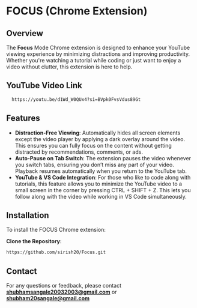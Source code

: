 # FOCUS (Chrome Extension)

## Overview

The **Focus** Mode Chrome extension is designed to enhance your YouTube viewing experience by minimizing distractions and improving productivity. Whether you're watching a tutorial while coding or just want to enjoy a video without clutter, this extension is here to help.

## YouTube Video Link

 ```sh
   https://youtu.be/d1Wd_W0QUx4?si=BVpk0FvsVdus89Gt
   ```

## Features

- **Distraction-Free Viewing**: Automatically hides all screen elements except the video player by applying a dark overlay around the video. This ensures you can fully focus on the content without getting distracted by recommendations, comments, or ads.
- **Auto-Pause on Tab Switch**: The extension pauses the video whenever you switch tabs, ensuring you don’t miss any part of your video. Playback resumes automatically when you return to the YouTube tab.
- **YouTube & VS Code Integration**: For those who like to code along with tutorials, this feature allows you to minimize the YouTube video to a small screen in the corner by pressing CTRL + SHIFT + Z. This lets you follow along with the video while working in VS Code simultaneously.

## Installation

To install the FOCUS Chrome extension:

**Clone the Repository**:
   ```sh
   https://github.com/sirish20/Focus.git
   ```

## Contact

For any questions or feedback, please contact **shubhamsangale20032003@gmail.com** or **shubham20sangale@gmail.com**


